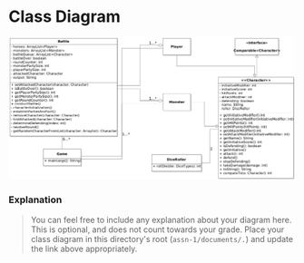 # Class Diagram

![placeholder](./UMLDiagram.png)

### Explanation

> You can feel free to include any explanation about your diagram here. This is optional, and does not count towards your grade.
> Place your class diagram in this directory's root (`assn-1/documents/.`) and update the link above appropriately.